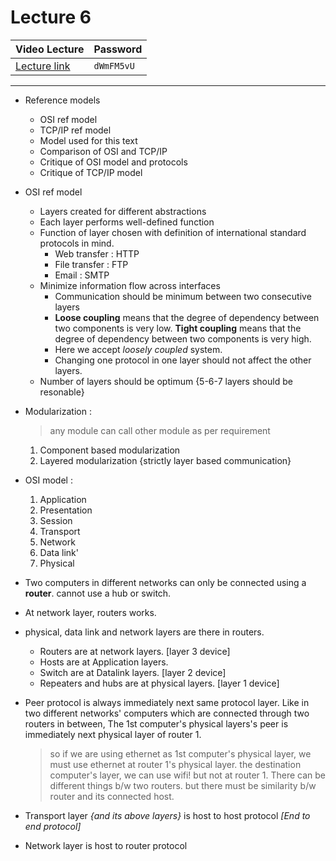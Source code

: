 # Lecture 6

| Video Lecture | Password |
|--|--|
| [Lecture link](https://nirmauni.webex.com/nirmauni/ldr.php?RCID=fde9e1714902f405131e0cef896cfac7) | `dWmFM5vU` |
---

- Reference models
	- OSI ref model
	- TCP/IP ref model
	- Model used for this text
	- Comparison of OSI and TCP/IP
	- Critique of OSI model and protocols
	- Critique of TCP/IP model
	
- OSI ref model 
	- Layers created for different abstractions
	- Each layer  performs well-defined function
	- Function of layer chosen with  definition of international standard protocols in mind.
		- Web transfer : HTTP
		- File transfer : FTP
		- Email : SMTP
	- Minimize information flow across interfaces
		- Communication should be minimum between two consecutive layers
		- **Loose coupling** means that the degree of dependency between two components is very low. **Tight coupling** means that the degree of dependency between two components is very high.
		- Here we accept *loosely coupled* system.
		- Changing one protocol in one layer should not affect the other layers.
	- Number of layers should be optimum {5-6-7 layers should be resonable}
	
- Modularization : 
	> any module can call other module as per requirement
	1. Component based modularization
	2. Layered modularization {strictly layer based communication}

- OSI model :
	1. Application
	2. Presentation
	3. Session
	4. Transport
	5. Network 
	6. Data link'
	7. Physical 

- Two computers in different networks can only be connected using a **router**. cannot use a hub or switch.
- At network layer, routers works.
- physical, data link and network layers are there in routers.
	- Routers are at network layers. [layer 3 device]
	- Hosts are at Application layers.
	- Switch are at Datalink layers. [layer 2 device]
	- Repeaters and hubs are at physical layers. [layer 1 device]
- Peer protocol is always immediately next same protocol layer. Like in two different networks' computers which are connected through two routers in between, The 1st computer's physical layers's peer is immediately next physical layer of router 1. 
	> so if we are using ethernet as 1st computer's physical layer, we must use ethernet at router 1's physical layer. the destination   computer's layer, we can use wifi! but not at router 1. There can be different things b/w two routers. but there must be similarity  b/w router and its connected host.
- Transport layer *{and its above layers}* is host to host protocol	*[End to end protocol]*
- Network layer is host to router protocol
